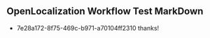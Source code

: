 ## OpenLocalization Workflow Test MarkDown

* 7e28a172-8f75-469c-b971-a70104ff2310 
thanks!



<!--HONumber=Jan16_HO2-->
